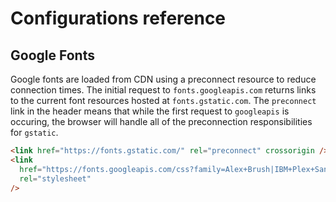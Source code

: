 # Configurations reference

## Google Fonts

Google fonts are loaded from CDN using a preconnect resource to reduce
connection times. The initial request to `fonts.googleapis.com` returns links to
the current font resources hosted at `fonts.gstatic.com`. The `preconnect` link
in the header means that while the first request to `googleapis` is occuring,
the browser will handle all of the preconnection responsibilities for `gstatic`.

```html
<link href="https://fonts.gstatic.com/" rel="preconnect" crossorigin />
<link
  href="https://fonts.googleapis.com/css?family=Alex+Brush|IBM+Plex+Sans:400,700&display=swap"
  rel="stylesheet"
/>
```

